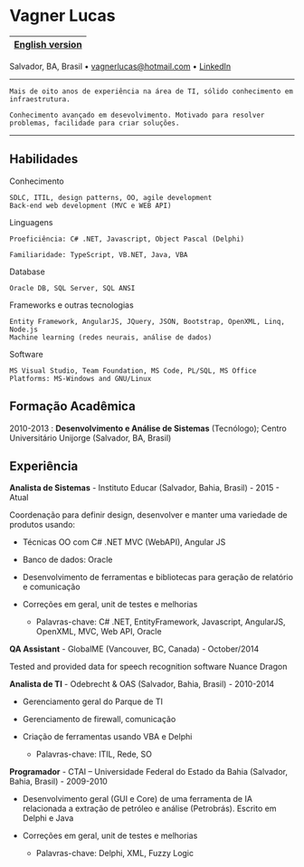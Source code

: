 Vagner Lucas
============

| [English version](https://github.com/vagnerlucas/resume/blob/master/README.md) |
| --------- |

Salvador, BA, Brasil • [vagnerlucas@hotmail.com](mailto:vagnerlucas@hotmail.com) • [LinkedIn](https://www.linkedin.com/in/vagnerlucas)

----
    Mais de oito anos de experiência na área de TI, sólido conhecimento em infraestrutura. 
    
    Conhecimento avançado em desevolvimento. Motivado para resolver problemas, facilidade para criar soluções.
----

Habilidades
--------------------

Conhecimento

    SDLC, ITIL, design patterns, OO, agile development
    Back-end web development (MVC e WEB API)

Linguagens

    Proeficiência: C# .NET, Javascript, Object Pascal (Delphi)

    Familiaridade: TypeScript, VB.NET, Java, VBA

Database

    Oracle DB, SQL Server, SQL ANSI

Frameworks e outras tecnologias

    Entity Framework, AngularJS, JQuery, JSON, Bootstrap, OpenXML, Linq, Node.js
    Machine learning (redes neurais, análise de dados)

Software

    MS Visual Studio, Team Foundation, MS Code, PL/SQL, MS Office
    Platforms: MS-Windows and GNU/Linux


Formação Acadêmica
---------

2010-2013
:   **Desenvolvimento e Análise de Sistemas** (Tecnólogo); Centro Universitário Unijorge (Salvador, BA, Brasil)

Experiência
----------

**Analista de Sistemas** - Instituto Educar (Salvador, Bahia, Brasil) - 2015 - Atual

Coordenação para definir design, desenvolver e manter uma variedade de produtos usando:

* Técnicas OO com C# .NET MVC (WebAPI), Angular JS

* Banco de dados: Oracle

* Desenvolvimento de ferramentas e bibliotecas para geração de relatório e comunicação

* Correções em geral, unit de testes e melhorias

    * Palavras-chave: C# .NET, EntityFramework, Javascript, AngularJS, OpenXML, MVC, Web API, Oracle

**QA Assistant** - GlobalME (Vancouver, BC, Canada) - October/2014

Tested and provided data for speech recognition software Nuance Dragon

**Analista de TI** - Odebrecht & OAS (Salvador, Bahia, Brasil) - 2010-2014

* Gerenciamento geral do Parque de TI

* Gerenciamento de firewall, comunicação

* Criação de ferramentas usando VBA e Delphi

    * Palavras-chave: ITIL, Rede, SO

**Programador** - CTAI – Universidade Federal do Estado da Bahia (Salvador, Bahia, Brasil) - 2009-2010

* Desenvolvimento geral (GUI e Core) de uma ferramenta de IA relacionada a extração de petróleo e análise (Petrobrás). Escrito em Delphi e Java

* Correções em geral, unit de testes e melhorias

    * Palavras-chave: Delphi, XML, Fuzzy Logic
